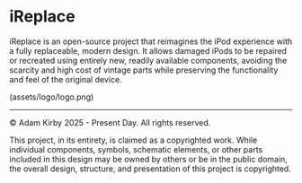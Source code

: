 # iReplace
iReplace is an open-source project that reimagines the iPod experience with a fully replaceable, modern design. It allows damaged iPods to be repaired or recreated using entirely new, readily available components, avoiding the scarcity and high cost of vintage parts while preserving the functionality and feel of the original device.

(assets/logo/logo.png)

___

© Adam Kirby 2025 - Present Day. All rights reserved.

This project, in its entirety, is claimed as a copyrighted work. While individual components, symbols, schematic elements, or other parts included in this design may be owned by others or be in the public domain, the overall design, structure, and presentation of this project is copyrighted.
